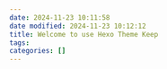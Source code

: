 ```yaml
---
date: 2024-11-23 10:11:58
date modified: 2024-11-23 10:12:12
title: Welcome to use Hexo Theme Keep
tags: 
categories: []
---
```

